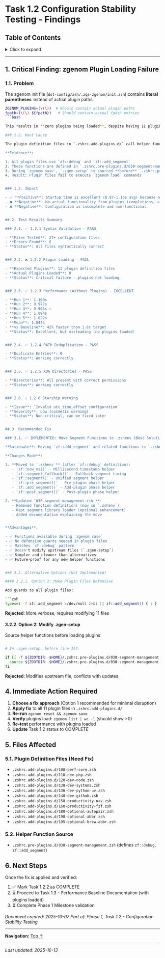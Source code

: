 # Task 1.2 Configuration Stability Testing - Findings

## Table of Contents

<details>
<summary>Click to expand</summary>

- [1. Critical Finding: zgenom Plugin Loading Failure](#1-critical-finding-zgenom-plugin-loading-failure)
  - [1.1. Problem](#11-problem)
  - [1.2. Root Cause](#12-root-cause)
  - [1.3. Impact](#13-impact)
- [2. Test Results Summary](#2-test-results-summary)
  - [2.1. ✅ 1.2.1 Syntax Validation - PASS](#21-121-syntax-validation-pass)
  - [2.2. ❌ 1.2.2 Plugin Loading - FAIL](#22-122-plugin-loading-fail)
  - [2.3. ✅ 1.2.3 Performance (Without Plugins) - EXCELLENT](#23-123-performance-without-plugins-excellent)
  - [2.4. ✅ 1.2.4 PATH Deduplication - PASS](#24-124-path-deduplication-pass)
  - [2.5. ✅ 1.2.5 XDG Directories - PASS](#25-125-xdg-directories-pass)
  - [2.6. ⚠️ 1.2.6 Starship Warning](#26-126-starship-warning)
- [3. Recommended Fix](#3-recommended-fix)
  - [3.1. ✅ IMPLEMENTED: Move Segment Functions to .zshenv (Best Solution)](#31-implemented-move-segment-functions-to-zshenv-best-solution)
  - [3.2. Alternative Options (Not Implemented)](#32-alternative-options-not-implemented)
    - [3.2.1. Option 1: Make Plugin Files Defensive](#321-option-1-make-plugin-files-defensive)
    - [3.2.2. Option 2: Modify .zgen-setup](#322-option-2-modify-zgen-setup)
- [4. Immediate Action Required](#4-immediate-action-required)
- [5. Files Affected](#5-files-affected)
  - [5.1. Plugin Definition Files (Need Fix)](#51-plugin-definition-files-need-fix)
  - [5.2. Helper Function Source](#52-helper-function-source)
- [6. Next Steps](#6-next-steps)

</details>

---


## 1. Critical Finding: zgenom Plugin Loading Failure

### 1.1. Problem

The zgenom init file (`dot-config/zsh/.zqs-zgenom/init.zsh`) contains **literal parentheses** instead of actual plugin paths:

```zsh
ZGENOM_PLUGINS=(\(\))  # Should contain actual plugin paths
fpath=(\(\) ${fpath})   # Should contain actual fpath entries
```bash

This results in **zero plugins being loaded**, despite having 11 plugin definition files in `.zshrc.add-plugins.d/`.

### 1.2. Root Cause

The plugin definition files in `.zshrc.add-plugins.d/` call helper functions (`zf::debug`, `zf::add_segment`) that are **not available** during the `zgenom save` process. This causes the files to fail silently when sourced by `.zgen-setup`'s `load-shell-fragments` function (line 144).

**Evidence**:

1. All plugin files use `zf::debug` and `zf::add_segment`
2. These functions are defined in `.zshrc.pre-plugins.d/030-segment-management.zsh`
3. During `zgenom save`, `.zgen-setup` is sourced **before** `.zshrc.pre-plugins.d/`
4. Result: Plugin files fail to execute `zgenom load` commands


### 1.3. Impact

- ✅ **Positive**: Startup time is excellent (0.97-1.16s avg) because no plugins load
- ❌ **Negative**: No actual functionality from plugins (completions, aliases, tools)
- ❌ **Negative**: Configuration is incomplete and non-functional


## 2. Test Results Summary

### 2.1. ✅ 1.2.1 Syntax Validation - PASS

- **Files Tested**: 27+ configuration files
- **Errors Found**: 0
- **Status**: All files syntactically correct


### 2.2. ❌ 1.2.2 Plugin Loading - FAIL

- **Expected Plugins**: 11 plugin definition files
- **Actual Plugins Loaded**: 0
- **Status**: Critical failure - plugins not loading


### 2.3. ✅ 1.2.3 Performance (Without Plugins) - EXCELLENT

- **Run 1**: 1.160s
- **Run 2**: 0.972s
- **Run 3**: 0.965s ⭐
- **Run 4**: 1.094s
- **Run 5**: 1.022s
- **Mean**: 1.043s
- **vs Baseline**: 42% faster than 1.8s target
- **Status**: Excellent, but misleading (no plugins loaded)


### 2.4. ✅ 1.2.4 PATH Deduplication - PASS

- **Duplicate Entries**: 0
- **Status**: Working correctly


### 2.5. ✅ 1.2.5 XDG Directories - PASS

- **Directories**: All present with correct permissions
- **Status**: Working correctly


### 2.6. ⚠️ 1.2.6 Starship Warning

- **Issue**: `Invalid utc_time_offset configuration`
- **Severity**: Low (cosmetic warning)
- **Status**: Non-critical, can be fixed later


## 3. Recommended Fix

### 3.1. ✅ IMPLEMENTED: Move Segment Functions to .zshenv (Best Solution)

**Rationale**: Moving `zf::add_segment` and related functions to `.zshenv` ensures they are available in ALL execution contexts, matching the pattern already established for `zf::debug`.

**Changes Made**:

1. **Moved to `.zshenv`** (after `zf::debug` definition):
   - `zf::now_ms()` - Millisecond timestamp helper
   - `zf::segment_fallback()` - Fallback segment timing
   - `zf::segment()` - Unified segment helper
   - `zf::pre_segment()` - Pre-plugin phase helper
   - `zf::add_segment()` - Add-plugin phase helper
   - `zf::post_segment()` - Post-plugin phase helper

2. **Updated `030-segment-management.zsh`**:
   - Removed function definitions (now in `.zshenv`)
   - Kept segment library loader (optional enhancement)
   - Added documentation explaining the move


**Advantages**:

- ✅ Functions available during `zgenom save`
- ✅ No defensive guards needed in plugin files
- ✅ Matches `zf::debug` pattern
- ✅ Doesn't modify upstream files (`.zgen-setup`)
- ✅ Simpler and cleaner than alternatives
- ✅ Future-proof for any new helper functions


### 3.2. Alternative Options (Not Implemented)

#### 3.2.1. Option 1: Make Plugin Files Defensive

Add guards to all plugin files:

```zsh
typeset -f zf::add_segment >/dev/null 2>&1 || zf::add_segment() { : }
```

**Rejected**: More verbose, requires modifying 11 files

#### 3.2.2. Option 2: Modify .zgen-setup

Source helper functions before loading plugins:

```zsh

# In .zgen-setup, before line 144:

if [[ -f ${ZDOTDIR:-$HOME}/.zshrc.pre-plugins.d/030-segment-management.zsh ]]; then
  source ${ZDOTDIR:-$HOME}/.zshrc.pre-plugins.d/030-segment-management.zsh
fi
```

**Rejected**: Modifies upstream file, conflicts with updates

## 4. Immediate Action Required

1. **Choose a fix approach** (Option 1 recommended for minimal disruption)
2. **Apply fix** to all 11 plugin files in `.zshrc.add-plugins.d/`
3. **Re-run** `zgenom reset && zgenom save`
4. **Verify** plugins load: `zgenom list | wc -l` (should show >0)
5. **Re-test** performance with plugins loaded
6. **Update** Task 1.2 status to COMPLETE


## 5. Files Affected

### 5.1. Plugin Definition Files (Need Fix)

- `.zshrc.add-plugins.d/100-perf-core.zsh`
- `.zshrc.add-plugins.d/110-dev-php.zsh`
- `.zshrc.add-plugins.d/120-dev-node.zsh`
- `.zshrc.add-plugins.d/130-dev-systems.zsh`
- `.zshrc.add-plugins.d/136-dev-python-uv.zsh`
- `.zshrc.add-plugins.d/140-dev-github.zsh`
- `.zshrc.add-plugins.d/150-productivity-nav.zsh`
- `.zshrc.add-plugins.d/160-productivity-fzf.zsh`
- `.zshrc.add-plugins.d/180-optional-autopair.zsh`
- `.zshrc.add-plugins.d/190-optional-abbr.zsh`
- `.zshrc.add-plugins.d/195-optional-brew-abbr.zsh`


### 5.2. Helper Function Source

- `.zshrc.pre-plugins.d/030-segment-management.zsh` (defines `zf::debug`, `zf::add_segment`)


## 6. Next Steps

Once the fix is applied and verified:

1. ✅ Mark Task 1.2.2 as COMPLETE
2. ⏳ Proceed to Task 1.3 - Performance Baseline Documentation (with plugins loaded)
3. ⏳ Complete Phase 1 Milestone validation


*Document created: 2025-10-07*
*Part of: Phase 1, Task 1.2 - Configuration Stability Testing*

---

**Navigation:** [Top ↑](#task-12-configuration-stability-testing-findings)

---

*Last updated: 2025-10-13*
